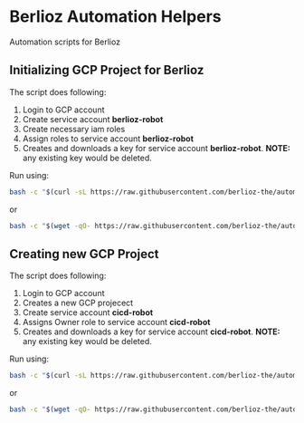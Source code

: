 # Berlioz Automation Helpers
Automation scripts for Berlioz

## Initializing GCP Project for Berlioz
The script does following:
1. Login to GCP account
2. Create service account **berlioz-robot**
3. Create necessary iam roles
4. Assign roles to service account **berlioz-robot**
5. Creates and downloads a key for service account **berlioz-robot**. **NOTE:** any existing key would be deleted.

Run using:

```bash
bash -c "$(curl -sL https://raw.githubusercontent.com/berlioz-the/automation/master/gcp/project/init.sh)"
```

or

```bash
bash -c "$(wget -qO- https://raw.githubusercontent.com/berlioz-the/automation/master/gcp/project/init.sh)"
```

## Creating new GCP Project 
The script does following:
1. Login to GCP account
2. Creates a new GCP projecect
2. Create service account **cicd-robot**
4. Assigns Owner role to service account **cicd-robot**
5. Creates and downloads a key for service account **cicd-robot**. **NOTE:** any existing key would be deleted.

Run using:

```bash
bash -c "$(curl -sL https://raw.githubusercontent.com/berlioz-the/automation/master/gcp/project/create.sh)"
```

or

```bash
bash -c "$(wget -qO- https://raw.githubusercontent.com/berlioz-the/automation/master/gcp/project/create.sh)"
```

